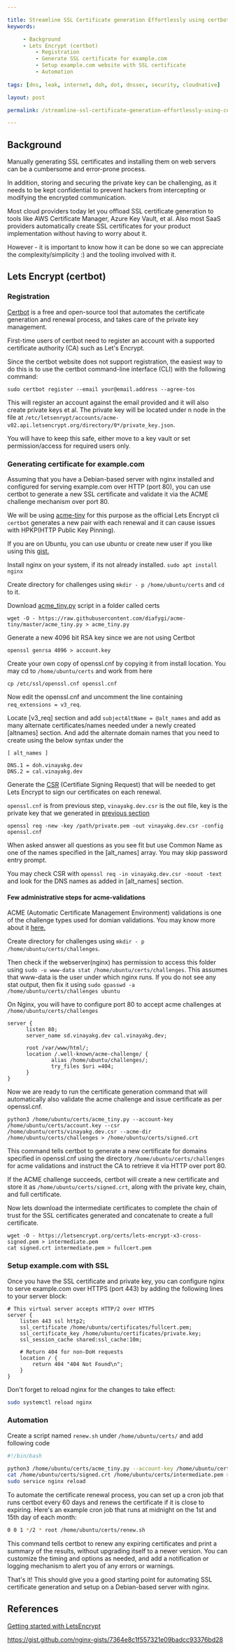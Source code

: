 ```yaml
---

title: Streamline SSL Certificate generation Effortlessly using certbot
keywords:

     - Background
     - Lets Encrypt (certbot)
         - Registration
         - Generate SSL certificate for example.com
         - Setup example.com website with SSL certificate
         - Automation
     
tags: [dns, leak, internet, doh, dot, dnssec, security, cloudnative]

layout: post

permalink: /streamline-ssl-certificate-generation-effortlessly-using-certbot

---
```




## Background

Manually generating SSL certificates and installing them on web servers can be a cumbersome and error-prone process.

In addition, storing and securing the private key can be challenging, as it needs to be kept confidential to prevent hackers from intercepting or modifying the encrypted communication.

Most cloud providers today let you offload SSL certificate generation to tools like AWS Certificate Manager, Azure Key Vault, et al. Also most SaaS providers automatically create SSL certificates for your product implementation without having to worry about it.

However - it is important to know how it can be done so we can appreciate the complexity/simplicity :) and the tooling involved with it. 

## Lets Encrypt (certbot)



### Registration

[Certbot](https://certbot.eff.org) is a free and open-source tool that automates the certificate generation and renewal process, and takes care of the private key management.

First-time users of certbot need to register an account with a supported certificate authority (CA) such as Let's Encrypt.

Since the certbot website does not support registration, the easiest way to do this is to use the certbot command-line interface (CLI) with the following command:

```shell
sudo certbot register --email your@email.address --agree-tos
```

This will register an account against the email provided and it will also create private keys et al. The private key will be located under n node in the file at  `/etc/letsenrypt/accounts/acme-v02.api.letsencrypt.org/directory/0*/private_key.json`.

You will have to keep this safe, either move to a key vault or set permission/access for required users only.



### Generating certificate for example.com

Assuming that you have a Debian-based server with nginx installed and configured for serving example.com over HTTP (port 80), you can use certbot to generate a new SSL certificate and validate it via the ACME challenge mechanism over port 80.

We will be using [acme-tiny](https://github.com/diafygi/acme-tiny?ref=scotthelme.co.uk) for this purpose as the official Lets Encrypt cli `certbot` generates a new pair with each renewal and it can cause issues with HPKP(HTTP Public Key Pinning).

If you are on Ubuntu, you can use ubuntu or create new user if you like using this [gist.](https://gist.github.com/vinayakg/0153e8de9b02f064637b569d2e10ebe4)

Install nginx on your system, if its not already installed. `sudo apt install nginx`

Create directory for challenges using `mkdir - p /home/ubuntu/certs` and `cd` to it.

Download [acme_tiny.py](https://github.com/diafygi/acme-tiny/blob/master/acme_tiny.py) script in a folder called certs

```shell
wget -O - https://raw.githubusercontent.com/diafygi/acme-tiny/master/acme_tiny.py > acme_tiny.py
```

Generate a new 4096 bit RSA key since we are not using Certbot

```shell
openssl genrsa 4096 > account.key
```

Create your own copy of openssl.cnf by copying it from install location. You may cd to `/home/ubuntu/certs` and work from here

```shell
cp /etc/ssl/openssl.cnf openssl.cnf
```

Now edit the openssl.cnf and uncomment the line containing `req_extensions = v3_req`. 

Locate [v3_req] section and add `subjectAltName = @alt_names` and add as many alternate certificates/names needed under a newly created [altnames] section. And add the alternate domain names  that you need to create using the below syntax under the 

```
[ alt_names ]

DNS.1 = doh.vinayakg.dev 
DNS.2 = cal.vinayakg.dev
```



Generate the [CSR](https://www.globalsign.com/en-in/blog/what-is-a-certificate-signing-request-csr) (Certifiate Signing Request) that will be needed to get Lets Encrypt to sign our certificates on each renewal.

`openssl.cnf` is from previous step, `vinayakg.dev.csr` is the out file, key is the private key that we generated in [previous section](#registration)

```shell
openssl req -new -key /path/private.pem -out vinayakg.dev.csr -config openssl.cnf
```

When asked answer all questions as you see fit but use Common Name as one of the names specified in the [alt_names] array. You may skip password entry prompt.

You may check CSR with `openssl req -in vinayakg.dev.csr -noout -text` and look for the DNS names as added in [alt_names] section.

#### Few administrative steps for acme-validations

ACME (Automatic Certificate Management Environment) validations is one of the challenge types used for domian validations. You may know more about it [here.](https://letsencrypt.org/docs/challenge-types/) 

Create directory for challenges using `mkdir - p /home/ubuntu/certs/challenges`. 

Then check if the webserver(nginx) has permission to access this folder using `sudo -u www-data stat /home/ubuntu/certs/challenges`. This assumes that www-data is the user under which nginx runs.  If you do not see any stat output, then fix it using `sudo gpasswd -a /home/ubuntu/certs/challenges ubuntu`



On Nginx, you will have to configure port 80 to accept acme challenges at `/home/ubuntu/certs/challenges`



```nginx
server {
      listen 80;
      server_name sd.vinayakg.dev cal.vinayakg.dev;

      root /var/www/html/;
      location /.well-known/acme-challenge/ {
              alias /home/ubuntu/challenges/;
              try_files $uri =404;
      }
}
```



Now we are ready to run the certificate generation command that will automatically also validate the acme challenge and issue certificate as per openssl.cnf.

```shell
python3 /home/ubuntu/certs/acme_tiny.py --account-key /home/ubuntu/certs/account.key --csr /home/ubuntu/certs/vinayakg.dev.csr --acme-dir /home/ubuntu/certs/challenges > /home/ubuntu/certs/signed.crt
```



This command tells certbot to generate a new certificate for domains specified in openssl.cnf using the directory `/home/ubuntu/certs/challenges` for acme validations and instruct the CA to retrieve it via HTTP over port 80.

If the ACME challenge succeeds, certbot will create a new certificate and store it as `/home/ubuntu/certs/signed.crt`, along with the private key, chain, and full certificate.

Now lets download the intermediate certificates to complete the chain of trust for the SSL certificates generated and concatenate to create a full certificate.

```shell
wget -O - https://letsencrypt.org/certs/lets-encrypt-x3-cross-signed.pem > intermediate.pem
cat signed.crt intermediate.pem > fullcert.pem
```



### Setup example.com with SSL

Once you have the SSL certificate and private key, you can configure nginx to serve example.com over HTTPS (port 443) by adding the following lines to your server block:

```nginx
# This virtual server accepts HTTP/2 over HTTPS
server {
    listen 443 ssl http2;
    ssl_certificate /home/ubuntu/certificates/fullcert.pem;
    ssl_certificate_key /home/ubuntu/certificates/private.key;
    ssl_session_cache shared:ssl_cache:10m;

    # Return 404 for non-DoH requests
    location / {
        return 404 "404 Not Found\n";
    }   
}
```

Don't forget to reload nginx for the changes to take effect:

```bash
sudo systemctl reload nginx
```

### Automation

Create a script named `renew.sh` under `/home/ubuntu/certs/` and add following code

````bash
#!/bin/bash

python3 /home/ubuntu/certs/acme_tiny.py --account-key /home/ubuntu/certs/account.key --csr /home/ubuntu/certs/vinayakg.dev.csr --acme-dir /home/ubuntu/certs/challenges > /home/ubuntu/certs/signed.crt
cat /home/ubuntu/certs/signed.crt /home/ubuntu/certs/intermediate.pem > /home/ubuntu/certs/fullcert.pem
sudo service nginx reload
````



To automate the certificate renewal process, you can set up a cron job that runs certbot every 60 days and renews the certificate if it is close to expiring. Here's an example cron job that runs at midnight on the 1st and 15th day of each month:

```bash
0 0 1 */2 * root /home/ubuntu/certs/renew.sh
```

This command tells certbot to renew any expiring certificates and print a summary of the results, without upgrading itself to a newer version. You can customize the timing and options as needed, and add a notification or logging mechanism to alert you of any errors or warnings.

That's it! This should give you a good starting point for automating SSL certificate generation and setup on a Debian-based server with nginx.



## References

[Getting started with LetsEncrypt](https://scotthelme.co.uk/setting-up-le/)

https://gist.github.com/nginx-gists/7364e8c1f557321e09badcc93376bd28


